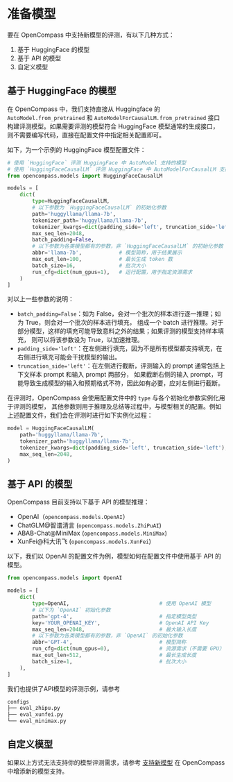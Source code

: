 # 准备模型

要在 OpenCompass 中支持新模型的评测，有以下几种方式：

1. 基于 HuggingFace 的模型
2. 基于 API 的模型
3. 自定义模型

## 基于 HuggingFace 的模型

在 OpenCompass 中，我们支持直接从 Huggingface 的 `AutoModel.from_pretrained` 和
`AutoModelForCausalLM.from_pretrained` 接口构建评测模型。如果需要评测的模型符合 HuggingFace 模型通常的生成接口，
则不需要编写代码，直接在配置文件中指定相关配置即可。

如下，为一个示例的 HuggingFace 模型配置文件：

```python
# 使用 `HuggingFace` 评测 HuggingFace 中 AutoModel 支持的模型
# 使用 `HuggingFaceCausalLM` 评测 HuggingFace 中 AutoModelForCausalLM 支持的模型
from opencompass.models import HuggingFaceCausalLM

models = [
    dict(
        type=HuggingFaceCausalLM,
        # 以下参数为 `HuggingFaceCausalLM` 的初始化参数
        path='huggyllama/llama-7b',
        tokenizer_path='huggyllama/llama-7b',
        tokenizer_kwargs=dict(padding_side='left', truncation_side='left'),
        max_seq_len=2048,
        batch_padding=False,
        # 以下参数为各类模型都有的参数，非 `HuggingFaceCausalLM` 的初始化参数
        abbr='llama-7b',            # 模型简称，用于结果展示
        max_out_len=100,            # 最长生成 token 数
        batch_size=16,              # 批次大小
        run_cfg=dict(num_gpus=1),   # 运行配置，用于指定资源需求
    )
]
```

对以上一些参数的说明：

- `batch_padding=False`：如为 False，会对一个批次的样本进行逐一推理；如为 True，则会对一个批次的样本进行填充，
  组成一个 batch 进行推理。对于部分模型，这样的填充可能导致意料之外的结果；如果评测的模型支持样本填充，
  则可以将该参数设为 True，以加速推理。
- `padding_side='left'`：在左侧进行填充，因为不是所有模型都支持填充，在右侧进行填充可能会干扰模型的输出。
- `truncation_side='left'`：在左侧进行截断，评测输入的 prompt 通常包括上下文样本 prompt 和输入 prompt 两部分，
  如果截断右侧的输入 prompt，可能导致生成模型的输入和预期格式不符，因此如有必要，应对左侧进行截断。

在评测时，OpenCompass 会使用配置文件中的 `type` 与各个初始化参数实例化用于评测的模型，
其他参数则用于推理及总结等过程中，与模型相关的配置。例如上述配置文件，我们会在评测时进行如下实例化过程：

```python
model = HuggingFaceCausalLM(
    path='huggyllama/llama-7b',
    tokenizer_path='huggyllama/llama-7b',
    tokenizer_kwargs=dict(padding_side='left', truncation_side='left'),
    max_seq_len=2048,
)
```

## 基于 API 的模型

OpenCompass 目前支持以下基于 API 的模型推理：

- OpenAI（`opencompass.models.OpenAI`）
- ChatGLM@智谱清言 (`opencompass.models.ZhiPuAI`)
- ABAB-Chat@MiniMax (`opencompass.models.MiniMax`)
- XunFei@科大讯飞 (`opencompass.models.XunFei`)

以下，我们以 OpenAI 的配置文件为例，模型如何在配置文件中使用基于 API 的模型。

```python
from opencompass.models import OpenAI

models = [
    dict(
        type=OpenAI,                             # 使用 OpenAI 模型
        # 以下为 `OpenAI` 初始化参数
        path='gpt-4',                            # 指定模型类型
        key='YOUR_OPENAI_KEY',                   # OpenAI API Key
        max_seq_len=2048,                        # 最大输入长度
        # 以下参数为各类模型都有的参数，非 `OpenAI` 的初始化参数
        abbr='GPT-4',                            # 模型简称
        run_cfg=dict(num_gpus=0),                # 资源需求（不需要 GPU）
        max_out_len=512,                         # 最长生成长度
        batch_size=1,                            # 批次大小
    ),
]
```

我们也提供了API模型的评测示例，请参考

```bash
configs
├── eval_zhipu.py
├── eval_xunfei.py
└── eval_minimax.py
```

## 自定义模型

如果以上方式无法支持你的模型评测需求，请参考 [支持新模型](../advanced_guides/new_model.md) 在 OpenCompass 中增添新的模型支持。
